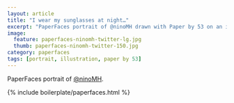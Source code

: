 ```yaml
---
layout: article
title: "I wear my sunglasses at night…"
excerpt: "PaperFaces portrait of @ninoMH drawn with Paper by 53 on an iPad."
image: 
  feature: paperfaces-ninomh-twitter-lg.jpg
  thumb: paperfaces-ninomh-twitter-150.jpg
category: paperfaces
tags: [portrait, illustration, paper by 53]
---
```


PaperFaces portrait of [@ninoMH](http://twitter.com/ninoMH).

{% include boilerplate/paperfaces.html %}